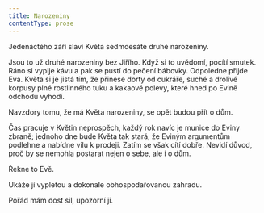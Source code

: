 ```yaml
---
title: Narozeniny
contentType: prose
---
```


<section>

Jedenáctého září slaví Květa sedmdesáté druhé narozeniny.

Jsou to už druhé narozeniny bez Jiřího. Když si to uvědomí, pocítí smutek. Ráno si vypije kávu a pak se pustí do pečení bábovky. Odpoledne přijde Eva. Květa si je jistá tím, že přinese dorty od cukráře, suché a drolivé korpusy plné rostlinného tuku a kakaové polevy, které hned po Evině odchodu vyhodí.

Navzdory tomu, že má Květa narozeniny, se opět budou přít o dům.

Čas pracuje v Květin neprospěch, každý rok navíc je munice do Eviny zbraně; jednoho dne bude Květa tak stará, že Eviným argumentům podlehne a nabídne vilu k prodeji. Zatím se však cítí dobře. Nevidí důvod, proč by se nemohla postarat nejen o sebe, ale i o dům.

Řekne to Evě.

Ukáže jí vypletou a dokonale obhospodařovanou zahradu.

Pořád mám dost sil, upozorní ji.

</section>
